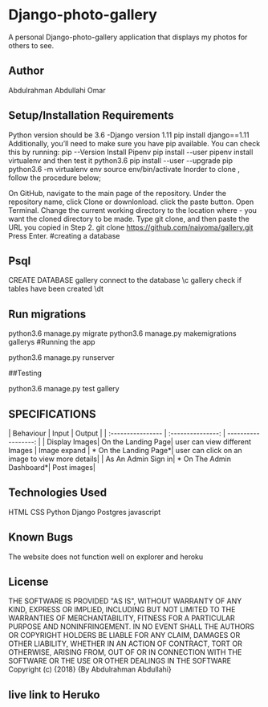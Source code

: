 # Django-photo-gallery

A personal Django-photo-gallery application that displays my photos for others to see.

## Author

Abdulrahman Abdullahi Omar

## Setup/Installation Requirements

Python version should be 3.6 -Django version 1.11 pip install django==1.11
Additionally, you’ll need to make sure you have pip available. You can check this by running:
pip --Version
Install Pipenv pip install --user pipenv
install virtualenv and then test it
python3.6 pip install --user --upgrade pip
python3.6 -m virtualenv env
source env/bin/activate
Inorder to clone , follow the procedure below;

On GitHub, navigate to the main page of the repository.
Under the repository name, click Clone or downlonload.
click the paste button.
Open Terminal.
Change the current working directory to the location where - you want the cloned directory to be made.
Type git clone, and then paste the URL you copied in Step 2.
git clone https://github.com/naiyoma/gallery.git Press Enter.
#creating a database

## Psql

CREATE DATABASE gallery
connect to the database \c gallery
check if tables have been created \dt


## Run migrations

python3.6 manage.py migrate
python3.6 manage.py makemigrations gallerys
#Running the app

python3.6 manage.py runserver

##Testing

python3.6 manage.py test gallery

## SPECIFICATIONS

| Behaviour | Input | Output | | :---------------- | :---------------: | ------------------: | | Display Images| On the Landing Page| user can view different Images | Image expand | * On the Landing Page*| user can click on an image to view more details| | As An Admin Sign in| * On The Admin Dashboard*| Post images|

## Technologies Used

HTML
CSS
Python
Django
Postgres
javascript

## Known Bugs

The website does not function well on explorer and heroku

## License

THE SOFTWARE IS PROVIDED "AS IS", WITHOUT WARRANTY OF ANY KIND, EXPRESS OR IMPLIED, INCLUDING BUT NOT LIMITED TO THE WARRANTIES OF MERCHANTABILITY, FITNESS FOR A PARTICULAR PURPOSE AND NONINFRINGEMENT. IN NO EVENT SHALL THE AUTHORS OR COPYRIGHT HOLDERS BE LIABLE FOR ANY CLAIM, DAMAGES OR OTHER LIABILITY, WHETHER IN AN ACTION OF CONTRACT, TORT OR OTHERWISE, ARISING FROM, OUT OF OR IN CONNECTION WITH THE SOFTWARE OR THE USE OR OTHER DEALINGS IN THE SOFTWARE Copyright (c) {2018} {By Abdulrahman Abdullahi}

## live link to Heruko 



